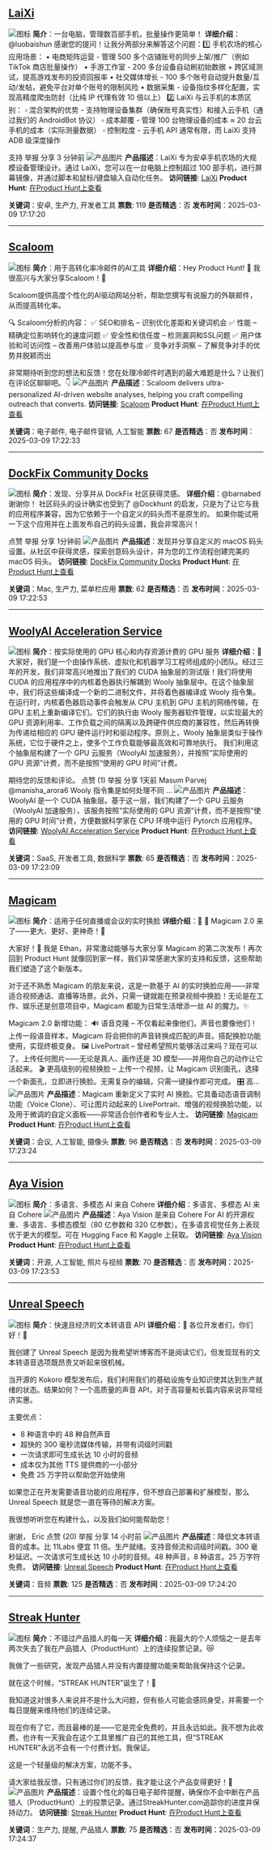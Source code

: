 ## [LaiXi](https://www.producthunt.com/posts/laixi)
![图标](https://ph-static.imgix.net/golden-kitty/2024/PHLogoDark.png?auto=compress&codec=mozjpeg&cs=strip&auto=format&w=40&h=40&fit=max&frame=1)
**简介**：一台电脑，管理数百部手机，批量操作更简单！
**详细介绍**：@luobaishun 感谢您的提问！让我分两部分来解答这个问题：1️⃣ 手机农场的核心应用场景：
• 电商矩阵运营 - 管理 500 多个店铺账号的同步上架/推广（例如 TikTok 商店批量操作）
• 手游工作室 - 200 多台设备自动刷初始数据 + 跨区域测试，提高游戏发布的投资回报率
• 社交媒体增长 - 100 多个账号自动提升数量/互动/发帖，避免平台对单个账号的限制风险
• 数据采集 - 设备指纹多样化配置，实现高精度爬虫防封（比纯 IP 代理有效 10 倍以上）
2️⃣ LaiXi 与云手机的本质区别：
▫️ 混合架构的优势 - 支持物理设备集群（确保账号真实性）和接入云手机（通过我们的 AndroidBot 协议）
▫️ 成本颠覆 - 管理 100 台物理设备的成本 ≈ 20 台云手机的成本（实际测量数据）
▫️ 控制粒度 - 云手机 API 通常有限，而 LaiXi 支持 ADB 级深度操作

支持
举报
分享
3 分钟前
![产品图片](https://ph-files.imgix.net/b98edb16-25cc-4482-b728-a4bdd7509b90.png?auto=format&fit=crop&frame=1&h=512&w=1024)
**产品描述**：LaiXi 专为安卓手机农场的大规模设备管理设计。通过 LaiXi，您可以在一台电脑上控制超过 100 部手机，进行屏幕镜像，并通过脚本和鼠标/键盘输入自动化任务。
**访问链接**: [LaiXi](https://www.laixi.app/?ref=producthunt&lang=en-US)
**Product Hunt**: [在Product Hunt上查看](https://www.producthunt.com/posts/laixi)

**关键词**：安卓, 生产力, 开发者工具
**票数**: 119
**是否精选**：否
**发布时间**：2025-03-09 17:17:20 

---
## [Scaloom](https://www.producthunt.com/posts/scaloom)
![图标](https://ph-static.imgix.net/golden-kitty/2024/PHLogoDark.png?auto=compress&codec=mozjpeg&cs=strip&auto=format&w=40&h=40&fit=max&frame=1)
**简介**：用于高转化率冷邮件的AI工具
**详细介绍**：Hey Product Hunt! 👋
我很高兴与大家分享Scaloom！🚀

Scaloom提供高度个性化的AI驱动网站分析，帮助您撰写有说服力的外联邮件，从而提高转化率。

🔍 Scaloom分析的内容：
✅ SEO和排名 – 识别优化差距和关键词机会
✅ 性能 – 精确定位影响转化的速度问题
✅ 安全性和信任度 – 检测漏洞和SSL问题
✅ 用户体验和可访问性 – 改善用户体验以提高参与度
✅ 竞争对手洞察 – 了解竞争对手的优势并脱颖而出

非常期待听到您的想法和反馈！您在处理冷邮件时遇到的最大难题是什么？让我们在评论区聊聊吧。👇
![产品图片](https://ph-files.imgix.net/3c0a3414-7ab7-497e-a6aa-51324073efc4.png?auto=compress&codec=mozjpeg&cs=strip&auto=format&w=900&h=288&fit=crop&dpr=1)
**产品描述**：Scaloom delivers ultra-personalized AI-driven website analyses, helping you craft compelling outreach that converts.
**访问链接**: [Scaloom](https://scaloom.com/?ref=producthunt)
**Product Hunt**: [在Product Hunt上查看](https://www.producthunt.com/posts/scaloom)

**关键词**：电子邮件, 电子邮件营销, 人工智能
**票数**: 67
**是否精选**：否
**发布时间**：2025-03-09 17:22:33 

---
## [DockFix Community Docks](https://www.producthunt.com/posts/dockfix-community-docks)
![图标](https://ph-static.imgix.net/golden-kitty/2024/PHLogoDark.png?auto=compress&codec=mozjpeg&cs=strip&auto=format&w=40&h=40&fit=max&frame=1)
**简介**：发现、分享并从 DockFix 社区获得灵感。
**详细介绍**：@barnabed 谢谢你！
社区码头的设计确实也受到了 @Dockhunt 的启发，只是为了让它与我的应用程序兼容，因为它依赖于一个自定义的码头而不是原生的。
如果你能试用一下这个应用并在上面发布自己的码头设置，我会非常高兴！

点赞
举报
分享
1分钟前
![产品图片](https://ph-files.imgix.net/bf0e7c3d-e030-4250-ba1a-658496299ad9.png?auto=compress&codec=mozjpeg&cs=strip&auto=format&w=900&h=288&fit=crop&dpr=1)
**产品描述**：发现并分享自定义的 macOS 码头设置。从社区中获得灵感，探索创意码头设计，并为您的工作流程创建完美的 macOS 码头。
**访问链接**: [DockFix Community Docks](https://www.dockfix.app/discover?ref=producthunt)
**Product Hunt**: [在Product Hunt上查看](https://www.producthunt.com/posts/dockfix-community-docks)

**关键词**：Mac, 生产力, 菜单栏应用
**票数**: 62
**是否精选**：否
**发布时间**：2025-03-09 17:22:53 

---
## [WoolyAI Acceleration Service](https://www.producthunt.com/posts/woolyai-acceleration-service)
![图标](https://ph-static.imgix.net/golden-kitty/2024/PHLogoDark.png?auto=compress&codec=mozjpeg&cs=strip&auto=format&w=40&h=40&fit=max&frame=1)
**简介**：按实际使用的 GPU 核心和内存资源计费的 GPU 服务
**详细介绍**：📌
大家好，我们是一个由操作系统、虚拟化和机器学习工程师组成的小团队。经过三年的开发，我们非常高兴地推出了我们的 CUDA 抽象层的测试版！我们将使用 CUDA 的应用程序中的内核着色器执行解耦到 Wooly 抽象层中。在这个抽象层中，我们将这些编译成一个新的二进制文件，并将着色器编译成 Wooly 指令集。在运行时，内核着色器启动事件会触发从 CPU 主机到 GPU 主机的网络传输，在 GPU 主机上重新编译它们。它们的执行由 Wooly 服务器软件管理，以实现最大的 GPU 资源利用率、工作负载之间的隔离以及跨硬件供应商的兼容性，然后再转换为传递给相应的 GPU 硬件运行时和驱动程序。原则上，Wooly 抽象层类似于操作系统，它位于硬件之上，使多个工作负载能够最高效和可靠地执行。
我们利用这个抽象层构建了一个 GPU 云服务（WoolyAI 加速服务），并按照“实际使用的 GPU 资源”计费，而不是按照“使用的 GPU 时间”计费。

期待您的反馈和评论。
点赞
(1)
举报
分享
1天前
Masum Parvej
@manisha_arora6 Wooly 指令集是如何处理不同 ...
![产品图片](https://ph-files.imgix.net/4aa5bf2d-0e1c-417a-a90d-6c2312884c7b.png?auto=compress&codec=mozjpeg&cs=strip&auto=format&w=900&h=288&fit=crop&dpr=1)
**产品描述**：WoolyAI 是一个 CUDA 抽象层。基于这一层，我们构建了一个 GPU 云服务（WoolyAI 加速服务），该服务按照“实际使用的 GPU 资源”计费，而不是按照“使用的 GPU 时间”计费，方便数据科学家在 CPU 环境中运行 Pytorch 应用程序。
**访问链接**: [WoolyAI Acceleration Service](https://woolyai.com/?ref=producthunt)
**Product Hunt**: [在Product Hunt上查看](https://www.producthunt.com/posts/woolyai-acceleration-service)

**关键词**：SaaS, 开发者工具, 数据科学
**票数**: 65
**是否精选**：否
**发布时间**：2025-03-09 17:23:09 

---
## [Magicam](https://www.producthunt.com/posts/magicam-3)
![图标](https://ph-static.imgix.net/golden-kitty/2024/PHLogoDark.png?auto=compress&codec=mozjpeg&cs=strip&auto=format&w=40&h=40&fit=max&frame=1)
**简介**：适用于任何直播或会议的实时换脸
**详细介绍**：📌
🚀 Magicam 2.0 来了——更大、更好、更神奇！🚀

大家好！👋 我是 Ethan，非常激动能够与大家分享 Magicam 的第二次发布！再次回到 Product Hunt 就像回到家一样，我们非常感谢大家的支持和反馈，这些帮助我们塑造了这个新版本。

对于还不熟悉 Magicam 的朋友来说，这是一款基于 AI 的实时换脸应用——非常适合视频通话、直播等场景。此外，只需一键就能在预录视频中换脸！无论是在工作、娱乐还是创意项目中，Magicam 都能为日常生活增添一丝 AI 的魔力。✨

Magicam 2.0 新增功能：
🔊 语音克隆 – 不仅看起来像他们，声音也要像他们！上传一段语音样本，Magicam 将会把你的声音转换成匹配的声音。搭配换脸功能使用，实现终极变身。
🖼️ LivePortrait – 曾经希望照片能够活过来吗？现在可以了。上传任何图片——无论是真人、画作还是 3D 模型——并用你自己的动作让它活起来。
🎬 更高级别的视频换脸 – 上传一个视频，让 Magicam 识别面孔，选择一个新面孔，立即进行换脸。无需复杂的编辑，只需一键操作即可完成。
🎛️ 高...
![产品图片](https://ph-files.imgix.net/50ba2a6b-21dc-4f56-9f15-b421c3924e96.png?auto=format&fit=crop&frame=1&h=512&w=1024)
**产品描述**：Magicam 重新定义了实时 AI 换脸。它具备动态语音调制功能（Voice Clone）、可让图片动起来的 LivePortrait、增强的视频换脸功能，以及用于微调的自定义面板——非常适合创作者和专业人士。
**访问链接**: [Magicam](https://magicam.ai/?ref=producthunt)
**Product Hunt**: [在Product Hunt上查看](https://www.producthunt.com/posts/magicam-3)

**关键词**：会议, 人工智能, 摄像头
**票数**: 96
**是否精选**：否
**发布时间**：2025-03-09 17:23:24 

---
## [Aya Vision](https://www.producthunt.com/posts/aya-vision)
![图标](https://ph-static.imgix.net/golden-kitty/2024/PHLogoDark.png?auto=compress&codec=mozjpeg&cs=strip&auto=format&w=40&h=40&fit=max&frame=1)
**简介**：多语言、多模态 AI 来自 Cohere
**详细介绍**：多语言、多模态 AI 来自 Cohere
![产品图片](https://ph-files.imgix.net/56afbdfa-3ed9-475b-80ba-174375694845.png?auto=compress&codec=mozjpeg&cs=strip&auto=format&w=900&h=288&fit=crop&dpr=1)
**产品描述**：Aya Vision 是来自 Cohere For AI 的开源权重、多语言、多模态模型（80 亿参数和 320 亿参数）。在多语言视觉任务上表现优于更大的模型。可在 Hugging Face 和 Kaggle 上获取。
**访问链接**: [Aya Vision](https://cohere.com/blog/aya-vision?ref=producthunt)
**Product Hunt**: [在Product Hunt上查看](https://www.producthunt.com/posts/aya-vision)

**关键词**：开源, 人工智能, 照片与视频
**票数**: 70
**是否精选**：否
**发布时间**：2025-03-09 17:23:53 

---
## [Unreal Speech](https://www.producthunt.com/posts/unreal-speech-3)
![图标](https://ph-static.imgix.net/golden-kitty/2024/PHLogoDark.png?auto=compress&codec=mozjpeg&cs=strip&auto=format&w=40&h=40&fit=max&frame=1)
**简介**：快速且经济的文本转语音 API
**详细介绍**：📌
各位开发者们，你们好！👋

我创建了 Unreal Speech 是因为我希望听博客而不是阅读它们，但发现现有的文本转语音选项既昂贵又听起来很机械。

当开源的 Kokoro 模型发布后，我们利用我们的基础设施专业知识使其达到生产就绪的状态。结果如何？一个高质量的声音 API，对于高容量和长篇内容来说非常经济实惠。

主要优点：
- 8 种语言中的 48 种自然声音
- 超快的 300 毫秒流媒体传输，并带有词级时间戳
- 一次请求即可生成长达 10 小时的音频
- 成本仅为其他 TTS 提供商的一小部分
- 免费 25 万字符以帮助您开始使用

如果您正在开发需要语音功能的应用程序，但不想自己部署和扩展模型，那么 Unreal Speech 就是您一直在等待的解决方案。

我很想听听您在构建什么，以及我们如何能帮助您！

谢谢，
Eric
点赞
(20)
举报
分享
14 小时前
![产品图片](https://ph-files.imgix.net/2573b511-b3d8-463e-87f4-30243bf8f050.jpeg?auto=format&fit=crop&frame=1&h=512&w=1024)
**产品描述**：降低文本转语音的成本。比 11Labs 便宜 11 倍。生产就绪。支持音频流和词级时间戳。300 毫秒延迟。一次请求可生成长达 10 小时的音频。48 种声音，8 种语言。25 万字符免费。
**访问链接**: [Unreal Speech](https://unrealspeech.com/?ref=producthunt)
**Product Hunt**: [在Product Hunt上查看](https://www.producthunt.com/posts/unreal-speech-3)

**关键词**：音频
**票数**: 125
**是否精选**：否
**发布时间**：2025-03-09 17:24:20 

---
## [Streak Hunter](https://www.producthunt.com/posts/streak-hunter)
![图标](https://ph-static.imgix.net/golden-kitty/2024/PHLogoDark.png?auto=compress&codec=mozjpeg&cs=strip&auto=format&w=40&h=40&fit=max&frame=1)
**简介**：不错过产品猎人的每一天
**详细介绍**：我最大的个人烦恼之一是去年两次失去了我在产品猎人（ProductHunt）上的连续投票记录。😿

我做了一些研究，发现产品猎人并没有内置提醒功能来帮助我保持这个记录。

就在这个时候，“STREAK HUNTER”诞生了！🤩

我知道这对很多人来说并不是什么大问题，但有些人可能会感同身受，并需要一个每日提醒来维持他们的连续记录。

现在你有了它，而且最棒的是——它是完全免费的，并且永远如此。我不想为此收费。也许有一天我会在这个工具里推广自己的其他工具，但“STREAK HUNTER”永远不会有一个付费计划。我保证。

这是一个轻量级的解决方案，功能不多。

请大家给我反馈，只有通过你们的反馈，我才能让这个产品变得更好！🐝
![产品图片](https://ph-files.imgix.net/deeb4465-6968-4e6b-b5af-2a795d397235.png?auto=compress&codec=mozjpeg&cs=strip&auto=format&w=900&h=288&fit=crop&dpr=1)
**产品描述**：设置个性化的每日电子邮件提醒，确保你不会中断在产品猎人（ProductHunt）上的投票记录。通过StreakHunter.com追踪你的进度并保持动力。
**访问链接**: [Streak Hunter](https://www.streakhunter.com/?ref=producthunt)
**Product Hunt**: [在Product Hunt上查看](https://www.producthunt.com/posts/streak-hunter)

**关键词**：生产力, 提醒, 产品猎人
**票数**: 75
**是否精选**：否
**发布时间**：2025-03-09 17:24:37 

